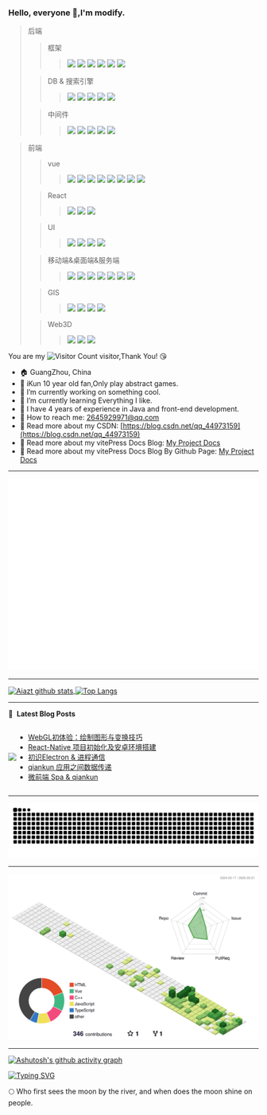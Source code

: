 ### Hello, everyone 👋,I'm modify.

> 后端
> > 框架
> > > ![](https://img.shields.io/badge/Spring-blue)
![](https://img.shields.io/badge/Mybatis-blue)
![](https://img.shields.io/badge/MybatisPlus-blue)
![](https://img.shields.io/badge/SpringBoot-blue)
![](https://img.shields.io/badge/SpringCloud-blue)
![](https://img.shields.io/badge/SpringSecurity-blue)
>
> > DB & 搜索引擎
> > > ![](https://img.shields.io/badge/MySQL-blue)
![](https://img.shields.io/badge/Oracle-blue)
![](https://img.shields.io/badge/MongoDB-blue)
![](https://img.shields.io/badge/Redis-blue)
![](https://img.shields.io/badge/ElasticSearch-blue)
>
> > 中间件
> > > ![](https://img.shields.io/badge/Nginx-blue)
![](https://img.shields.io/badge/MQ-blue)
![](https://img.shields.io/badge/MinIO-blue)
![](https://img.shields.io/badge/xxlJob-blue)
![](https://img.shields.io/badge/Jenkins&Docker-blue)

> 前端
>
> > vue
> > > ![](https://img.shields.io/badge/Vue2-blue)
![](https://img.shields.io/badge/Vue3-blue)
![](https://img.shields.io/badge/VueRouter-blue)
![](https://img.shields.io/badge/Vuex-blue)
![](https://img.shields.io/badge/Pinia-blue)
![](https://img.shields.io/badge/Vite-blue)
![](https://img.shields.io/badge/Webpack-blue)
![](https://img.shields.io/badge/Tailwindcss-blue)
>
> > React
> > > ![](https://img.shields.io/badge/React-blue)
![](https://img.shields.io/badge/ReactRouter-blue)
![](https://img.shields.io/badge/Redux-blue)
>
> > UI
> > > ![](https://img.shields.io/badge/ElementUI-blue)
![](https://img.shields.io/badge/ElementPlus-blue)
![](https://img.shields.io/badge/AntDesign-blue)
![](https://img.shields.io/badge/VxeTable-blue)
>
> > 移动端&桌面端&服务端
> > > ![](https://img.shields.io/badge/小程序-blue)
![](https://img.shields.io/badge/Uniapp-blue)
![](https://img.shields.io/badge/ReactNative-blue)
![](https://img.shields.io/badge/H5-blue)
![](https://img.shields.io/badge/Node-blue)
![](https://img.shields.io/badge/Electron-blue)
![](https://img.shields.io/badge/Nuxt-blue)
>
> > GIS
> > > ![](https://img.shields.io/badge/OpenLayer-blue)
![](https://img.shields.io/badge/MapBox-blue)
![](https://img.shields.io/badge/Leaflet-blue)
![](https://img.shields.io/badge/Cesium-blue)
>
> > Web3D
> > > ![](https://img.shields.io/badge/WebGL-blue)
![](https://img.shields.io/badge/Shader-blue)
![](https://img.shields.io/badge/Three.js-blue)

You are my ![Visitor Count](https://profile-counter.glitch.me/lizuoqun/count.svg) visitor,Thank You! :kissing_heart:

- :house: GuangZhou, China
- 🐔 iKun 10 year old fan,Only play abstract games.
- :dizzy: I’m currently working on something cool.
- :seedling: I’m currently learning Everything I like.
- :information_desk_person: I have 4 years of experience in Java and front-end development.
- :email: How to reach me: 2645929971@qq.com
- :notebook: Read more about my CSDN: [https://blog.csdn.net/qq_44973159](https://blog.csdn.net/qq_44973159)
- 📖 Read more about my vitePress Docs Blog: [My Project Docs](http://122.51.159.230/My-Project/)
- 📖 Read more about my vitePress Docs Blog By Github Page: [My Project Docs](https://lizuoqun.github.io/My-Project/)

----

![](https://github.com/lizuoqun/lizuoqun/blob/main/github-metrics.svg)

----

<a href="https://github.com/anuraghazra/github-readme-stats">
  <img align="center" src="https://github-readme-stats.vercel.app/api?username=lizuoqun&hide=prs&count_private=true&show_icons=true&theme=material-palenight" alt="Aiazt github stats" width="480" height="170" />
</a>
<a href="https://github.com/anuraghazra/github-readme-stats">
  <img align="center" src="https://github-readme-stats.vercel.app/api/top-langs/?username=lizuoqun&layout=compact&theme=material-palenight" alt="Top Langs" height="166" />
</a>

----

📕 &nbsp;**Latest Blog Posts**
<div style="display: flex; align-items: center; justify-content: center">

<img src="https://stats.justsong.cn/api/csdn?id=qq_44973159&lang=zh-CN"/>

<div style="flex:1">

<!-- BLOG-POST-LIST:START -->

- [WebGL初体验：绘制图形与变换技巧](https://blog.csdn.net/qq_44973159/article/details/146249029)
- [React-Native 项目初始化及安卓环境搭建](https://blog.csdn.net/qq_44973159/article/details/144499560)
- [初识Electron &amp; 进程通信](https://blog.csdn.net/qq_44973159/article/details/143575624)
- [qiankun 应用之间数据传递](https://blog.csdn.net/qq_44973159/article/details/142998712)
- [微前端 Spa &amp; qiankun](https://blog.csdn.net/qq_44973159/article/details/142957482)

<!-- BLOG-POST-LIST:END -->
</div>

</div>

----

<picture>
  <source media="(prefers-color-scheme: dark)" srcset="https://raw.githubusercontent.com/lizuoqun/lizuoqun/output/github-contribution-grid-snake-dark.svg">
  <source media="(prefers-color-scheme: light)" srcset="https://raw.githubusercontent.com/lizuoqun/lizuoqun/output/github-contribution-grid-snake.svg">
  <img alt="github contribution grid snake animation" src="https://raw.githubusercontent.com/lizuoqun/lizuoqun/output/github-contribution-grid-snake.svg">
</picture>

----

![](https://github.com/lizuoqun/lizuoqun/blob/main/profile-3d-contrib/profile-green-animate.svg)

----

[![Ashutosh's github activity graph](https://github-readme-activity-graph.vercel.app/graph?username=lizuoqun&theme=vue)](https://github.com/lizuoqun/github-readme-activity-graph)

[![Typing SVG](https://readme-typing-svg.demolab.com?font=Fira+Code&pause=1000&width=600px&height=36&lines=江畔何人初见月，江月何年初照人。)](https://git.io/typing-svg)

:full_moon: Who first sees the moon by the river, and when does the moon shine on people.